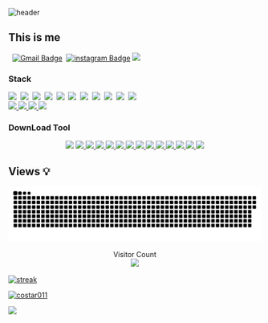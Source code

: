 ![header](https://capsule-render.vercel.app/api?type=waving&color=1103a3&height=300&section=header&text=YeRim_GitHub&fontColor=FFFFFF&fontSize=100&animation=fadeIn&fontAlignY=38&desc=%50&descAlignY=&descAlign=)


## This is me
&nbsp;&nbsp;[![Gmail Badge](https://img.shields.io/badge/Gmail-d14836?style=flat-square&logo=Gmail&logoColor=white&link=mailto:yerim.dev@gmail.com)](mailto:yerim.dev@gmail.com)&nbsp;
[![instagram Badge](https://img.shields.io/badge/-Instagram-dd2a7b?style=flat-square&logo=instagram&logoColor=white&link=https://www.instagram.com/dev.yerim/)](https://www.instagram.com/dev.yerim/)
<a href="https://github.com/costar011"> 
<img src="https://img.shields.io/badge/github-181717?style==flat-badge&logo=github&logoColor=white"/>
</a>

### Stack
  <img src="https://img.shields.io/badge/Spring-6DB33F?style=flat-square&logo=Spring&logoColor=white"/></a>&nbsp;
  <img src="https://img.shields.io/badge/React-61DAFB?style=flat-square&logo=React&logoColor=white"/></a>&nbsp;
  <img src="https://img.shields.io/badge/JavaScript-F7DF1E?style=flat-square&logo=JavaScript&logoColor=white"/></a>&nbsp;
  <img src="https://img.shields.io/badge/MySQL-4479A1?style=flat-square&logo=MySQl&logoColor=white"/></a>&nbsp;
  <img src="https://img.shields.io/badge/MongoDB-47A248?style=flat-square&logo=MongoDB&logoColor=white"/></a>&nbsp;
  <img src="https://img.shields.io/badge/Java-007396?style=flat-square&logo=Java&logoColor=white"/></a>&nbsp;
  <img src="https://img.shields.io/badge/Oracle-F80000?style=flat-square&logo=Oracle&logoColor=white"/></a>&nbsp;
  <img src="https://img.shields.io/badge/CSS-1572B6?style=flat-square&logo=CSS3&logoColor=white"/></a>&nbsp;
  <img src="https://img.shields.io/badge/HTML-E34F26?style=flat-square&logo=HTML5&logoColor=white"/></a>&nbsp;
  <img src="https://img.shields.io/badge/Node.js-339933?style=flat-square&logo=Node.js&logoColor=white"/>&nbsp;
  <img src="https://img.shields.io/badge/Firebase-FFCA28?style=flat-square&logo=firebase&logoColor=white"/>&nbsp;
  <a href="https://pugjs.org/api/getting-started.html">		
  <img src="https://img.shields.io/badge/PUG-A86454?style=flat-badge&logo=PUG&logoColor=white"/>
  </a> 
  <a href="https://git-scm.com/"> 
  <img src="https://img.shields.io/badge/Git-F05032?style=flat-badge&logo=git&logoColor=white"/>
  </a> 
  <a href="https://www.python.org/"> 
  <img src="https://img.shields.io/badge/Python-3776AB?style=flat-badge&logo=python&logoColor=white"/>
  </a>
  <a href="https://www.adobe.com/kr/products/xd.html"> 
  <img src="https://img.shields.io/badge/Adobexd-FF61F6?style=flat-badge&logo=Adobexd&logoColor=white"/>
  </a>
 </p>
 
 ### DownLoad Tool
 <p align="center">  
 <img src="https://img.shields.io/badge/VisualStudio-5C2D91?style=flat-badge&logo=visualstudio&logoColor=white"/> </a>  
 
 <a href="https://code.visualstudio.com/"> 
 <img src="https://img.shields.io/badge/VisualStudioCode-007ACC?style=flat-badge&logo=visualstudiocode&logoColor=white"/> </a>  
 
 <a href="https://www.mysql.com/"> 
 <img src="https://img.shields.io/badge/MySQL-4479A1?style=flat-badge&logo=MySQL&logoColor=white"/> </a>
 
 <a href="https://www.mongodb.com/ko-kr"> 
 <img src="https://img.shields.io/badge/MongoDB-47A248?style=flat-badge&logo=MongoDB&logoColor=white"/> </a>
 
 <a href="https://developer.apple.com/kr/xcode/"> 	
 <img src="https://img.shields.io/badge/Xcode-147EFB?style=flat-badge&logo=Xcode&logoColor=white"/> </a>

 <a href="https://nodejs.org/en/"> 
 <img src="https://img.shields.io/badge/Node.js-339933?style=flat-badge&logo=Node.js&logoColor=white"/>
 </a> 
 
 <a href="https://expressjs.com/ko/"> 
 <img src="https://img.shields.io/badge/Express-000000?style=flat-badge&logo=Express&logoColor=white"/>
 </a> 

 <a href="https://expo.dev/"> 
 <img src="https://img.shields.io/badge/Expo-000020?style=flat-badge&logo=Expo&logoColor=white"/>
 </a>

 <a href="https://developer.android.com/studio"> 
 <img src="https://img.shields.io/badge/AndroidStudio-3DDC84?style=flat-badge&logo=AndroidStudio&logoColor=white"/>
 </a>
 
 <a href="https://reactjs.org/"> 
 <img src="https://img.shields.io/badge/ReactNative-61DAFB?style=flat-badge&logo=React&logoColor=white"/>
 </a> 

 <a href="https://reactjs.org/"> 
 <img src="https://img.shields.io/badge/React-61DAFB?style=flat-badge&logo=React&logoColor=white"/>
 </a>
 
 <a href="https://typescript.org/"> 
 <img src="https://img.shields.io/badge/TypeScript-3178c6?style=flat-badge&logo=TypeScript&logoColor=white"/>
 </a>
 
 <a href="https://www.postman.com/"> 
 <img src="https://img.shields.io/badge/Postman-FF6C37?style=flat-badge&logo=Postman&logoColor=white"/>
 </a>
 
 <a href="https://nextjs.org/"> 
 <img src="https://img.shields.io/badge/Next-000000?style=flat-badge&logo=Next&logoColor=white"/>
 </a>
 
## Views 💡
<a href=#><img src="contributions.svg"></a>

<p align="center"> 
  Visitor Count<br>
  <img src="https://profile-counter.glitch.me/costar011/count.svg" />
</p>


[![streak](https://github-readme-streak-stats.herokuapp.com/?user=utilforever&theme=calm)](https://github.com/costar011)

[![costar011](https://github-profile-trophy.vercel.app/?username=costar011&theme=onedark)](https://github.com/costar011)

<a href="https://github.com/costar011?tab=stars">
    <img src="https://github-readme-stats.vercel.app/api?username=costar011&theme=react&show_icons=true"/>
</a>

